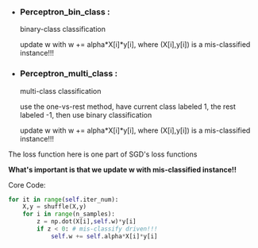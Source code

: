 - ### Perceptron_bin_class :

  binary-class classification

  update w with w += alpha\*X[i]\*y[i], where (X[i],y[i]) is a mis-classified instance!!!

- ### Perceptron_multi_class :

  multi-class classification

  use the one-vs-rest method, have current class labeled 1, the rest labeled -1, then use binary classification

  update w with w += alpha\*X[i]\*y[i], where (X[i],y[i]) is a mis-classified instance!!!

The loss function here is one part of SGD's loss functions

**What's important is that we update w with mis-classified instance!!**

Core Code:

```py
for it in range(self.iter_num):
	X,y = shuffle(X,y)
	for i in range(n_samples):
		z = np.dot(X[i],self.w)*y[i]
		if z < 0: # mis-classify driven!!!
			self.w += self.alpha*X[i]*y[i] 
```

